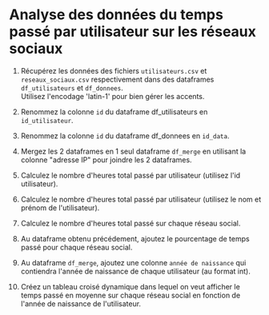 # Analyse des données du temps passé par utilisateur sur les réseaux sociaux

1. Récupérez les données des fichiers `utilisateurs.csv` et `reseaux_sociaux.csv` respectivement dans des dataframes `df_utilisateurs` et `df_donnees`.  
     Utilisez l'encodage 'latin-1' pour bien gérer les accents.

2. Renommez la colonne `id` du dataframe df_utilisateurs en `id_utilisateur`.

3. Renommez la colonne `id` du dataframe df_donnees en `id_data`.

4. Mergez les 2 dataframes en 1 seul dataframe `df_merge` en utilisant la colonne "adresse IP" pour joindre les 2 dataframes.

5. Calculez le nombre d'heures total passé par utilisateur (utilisez l'id utilisateur).

6. Calculez le nombre d'heures total passé par utilisateur (utilisez le nom et prénom de l'utilisateur).

7. Calculez le nombre d'heures total passé sur chaque réseau social.

8. Au dataframe obtenu précédement, ajoutez le pourcentage de temps passé pour chaque réseau social.

9. Au dataframe `df_merge`, ajoutez une colonne `année de naissance` qui contiendra l'année de naissance de chaque utilisateur (au format int).

10. Créez un tableau croisé dynamique dans lequel on veut afficher le temps passé en moyenne sur chaque réseau social en fonction de l'année de naissance de l'utilisateur.
